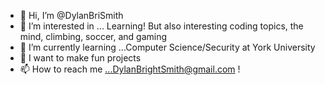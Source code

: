 - 👋 Hi, I’m @DylanBriSmith
- 👀 I’m interested in ... Learning! But also interesting coding topics, the mind, climbing, soccer, and gaming
- 🌱 I’m currently learning ...Computer Science/Security at York University
- 💞️ I want to make fun projects
- 📫 How to reach me ...DylanBrightSmith@gmail.com !


